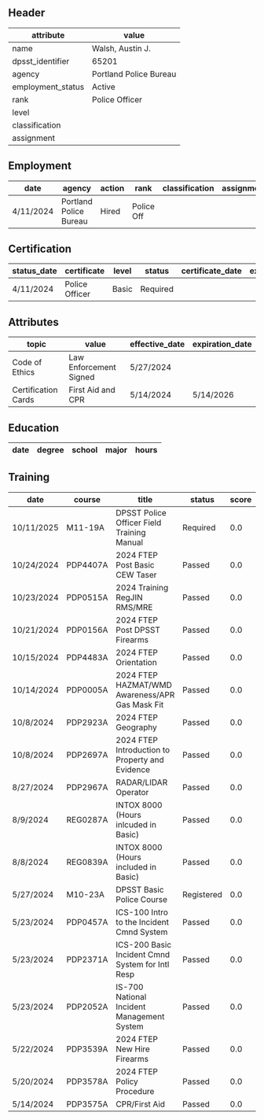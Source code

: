 ## Header
| attribute | value |
| --------- | ----- |
| name | Walsh, Austin J. |
| dpsst_identifier | 65201 |
| agency | Portland Police Bureau |
| employment_status | Active |
| rank | Police Officer |
| level |  |
| classification |  |
| assignment |  |
## Employment
| date | agency | action | rank | classification | assignment |
| ---- | ------ | ------ | ---- | -------------- | ---------- |
| 4/11/2024 | Portland Police Bureau | Hired | Police Off |  |  |
## Certification
| status_date | certificate | level | status | certificate_date | expiration_date | probation_date |
| ----------- | ----------- | ----- | ------ | ---------------- | --------------- | -------------- |
| 4/11/2024 | Police Officer | Basic | Required |  |  | 10/11/2025 |
## Attributes
| topic | value | effective_date | expiration_date |
| ----- | ----- | -------------- | --------------- |
| Code of Ethics | Law Enforcement Signed | 5/27/2024 |  |
| Certification Cards | First Aid and CPR | 5/14/2024 | 5/14/2026 |
## Education
| date | degree | school | major | hours |
| ---- | ------ | ------ | ----- | ----- |
## Training
| date | course | title | status | score | hours |
| ---- | ------ | ----- | ------ | ----- | ----- |
| 10/11/2025 | M11-19A | DPSST Police Officer Field Training Manual | Required | 0.0 | 50.00 |
| 10/24/2024 | PDP4407A | 2024 FTEP Post Basic CEW Taser | Passed | 0.0 | 8.00 |
| 10/23/2024 | PDP0515A | 2024 Training RegJIN RMS/MRE | Passed | 0.0 | 14.00 |
| 10/21/2024 | PDP0156A | 2024 FTEP Post DPSST Firearms | Passed | 0.0 | 21.50 |
| 10/15/2024 | PDP4483A | 2024 FTEP Orientation | Passed | 0.0 | 6.50 |
| 10/14/2024 | PDP0005A | 2024  FTEP HAZMAT/WMD Awareness/APR Gas Mask Fit | Passed | 0.0 | 4.00 |
| 10/8/2024 | PDP2923A | 2024 FTEP Geography | Passed | 0.0 | 3.00 |
| 10/8/2024 | PDP2697A | 2024 FTEP Introduction to Property and Evidence | Passed | 0.0 | 2.00 |
| 8/27/2024 | PDP2967A | RADAR/LIDAR Operator | Passed | 0.0 | 16.00 |
| 8/9/2024 | REG0287A | INTOX 8000 (Hours inlcuded in Basic) | Passed | 0.0 | 0.00 |
| 8/8/2024 | REG0839A | INTOX 8000 (Hours included in Basic) | Passed | 0.0 | 0.00 |
| 5/27/2024 | M10-23A | DPSST Basic Police Course | Registered | 0.0 | 0.00 |
| 5/23/2024 | PDP0457A | ICS-100 Intro to the Incident Cmnd System | Passed | 0.0 | 2.00 |
| 5/23/2024 | PDP2371A | ICS-200 Basic Incident Cmnd System for Intl Resp | Passed | 0.0 | 4.00 |
| 5/23/2024 | PDP2052A | IS-700 National Incident Management System | Passed | 0.0 | 4.00 |
| 5/22/2024 | PDP3539A | 2024 FTEP New Hire Firearms | Passed | 0.0 | 25.00 |
| 5/20/2024 | PDP3578A | 2024 FTEP Policy  Procedure | Passed | 0.0 | 7.00 |
| 5/14/2024 | PDP3575A | CPR/First Aid | Passed | 0.0 | 4.00 |
